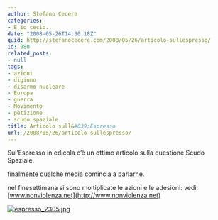 ```yaml
---
author: Stefano Cecere
categories:
- E io cecio..
date: "2008-05-26T14:30:18Z"
guid: http://stefanocecere.com/2008/05/26/articolo-sullespresso/
id: 980
related_posts:
- null
tags:
- azioni
- digiuno
- disarmo nucleare
- Europa
- guerra
- Movimento
- petizione
- scudo spaziale
title: Articolo sull&#039;Espresso
url: /2008/05/26/articolo-sullespresso/
---
```


Sul&#8217;Espresso in edicola c&#8217;è un ottimo articolo sulla questione Scudo Spaziale.
  
finalmente qualche media comincia a parlarne.

nel finesettimana si sono moltiplicate le azioni e le adesioni: vedi: [www.nonviolenza.net](http://www.nonviolenza.net)

[![espresso_2305.jpg](http://stefanocecere.com/wp-content/uploads/sites/3/2008/05/espresso_2305.jpg)](http://stefanocecere.com/wp-content/uploads/sites/3/2008/05/espresso_2305.pdf "espresso_2305.pdf")